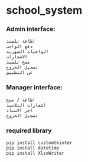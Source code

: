 # school_system

### Admin interface:

    إظافة تلميذ 
    دفع الواجب  
    الواجبات الشهرية 
    الاشعارات
    مسح تلميذ
    تسجيل الخروج
    عن التطبيق

### Manager interface:

    اظافة / مسح
    اشعارات التلاميذ
    اجر الاستاذ
    تسجيل الخروج

### required library
    pip install customtkinter
    pip install datetime
    pip install XlsxWriter